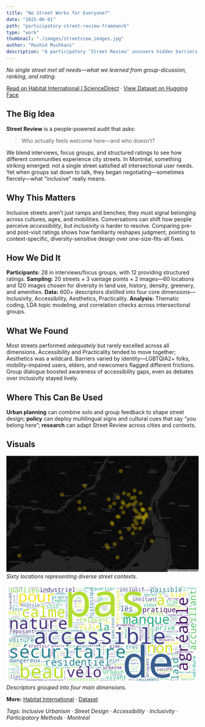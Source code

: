 ```yaml
---
title: "No Street Works for Everyone?"
date: "2025-06-01"
path: "participatory-street-review-framework"
type: "work"
thumbnail: "./images/streetview_images.jpg"
author: "Rashid Mushkani"
description: "A participatory ‘Street Review’ uncovers hidden barriers on Montréal streets—showing why inclusive design needs context, culture, and conversation."
---
```


*No single street met all needs—what we learned from group-dicussion, ranking, and rating.*

[Read on Habitat International I ScienceDirect](https://doi.org/10.1016/j.habitatint.2025.103536) · [View Dataset on Hugging Face](https://huggingface.co/datasets/rsdmu/streetreview)

## The Big Idea

**Street Review** is a people-powered audit that asks:  
> Who actually feels welcome here—and who doesn’t?

We blend interviews, focus groups, and structured ratings to see how different communities experience city streets. In Montréal, something striking emerged: not a single street satisfied all intersectional user needs. Yet when groups sat down to talk, they began negotiating—sometimes fiercely—what “inclusive” really means.

## Why This Matters

Inclusive streets aren’t just ramps and benches; they must signal belonging across cultures, ages, and mobilities. Conversations can shift how people perceive *accessibility*, but *inclusivity* is harder to resolve. Comparing pre- and post-visit ratings shows how familiarity reshapes judgment, pointing to context-specific, diversity-sensitive design over one-size-fits-all fixes.

## How We Did It

**Participants:** 28 in interviews/focus groups, with 12 providing structured ratings. **Sampling:** 20 streets × 3 vantage points × 2 images—60 locations and 120 images chosen for diversity in land use, history, density, greenery, and amenities. **Data:** 600+ descriptors distilled into four core dimensions—Inclusivity, Accessibility, Aesthetics, Practicality. **Analysis:** Thematic coding, LDA topic modeling, and correlation checks across intersectional groups.

## What We Found

Most streets performed *adequately* but rarely excelled across all dimensions. Accessibility and Practicality tended to move together; Aesthetics was a wildcard. Barriers varied by identity—LGBTQIA2+ folks, mobility-impaired users, elders, and newcomers flagged different frictions. Group dialogue boosted awareness of accessibility gaps, even as debates over inclusivity stayed lively.

## Where This Can Be Used

**Urban planning** can combine solo and group feedback to shape street design; **policy** can deploy multilingual signs and cultural cues that say “you belong here”; **research** can adapt Street Review across cities and contexts.

## Visuals

![Map of sampled Montréal locations.](./images/points_60.png)  
*Sixty locations representing diverse street contexts.*

![Word cloud of 600+ street descriptors.](./images/wordcloud.png)  
*Descriptors grouped into four main dimensions.*

**More:** [Habitat International](https://doi.org/10.1016/j.habitatint.2025.103536) · [Dataset](https://huggingface.co/datasets/rsdmu/streetreview)

*Tags: Inclusive Urbanism · Street Design · Accessibility · Inclusivity · Participatory Methods · Montréal*
